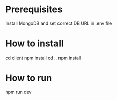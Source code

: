 # Prerequisites
Install MongoDB and set correct DB URL in .env file

# How to install
cd client
npm install
cd ..
npm install

# How to run
npm run dev